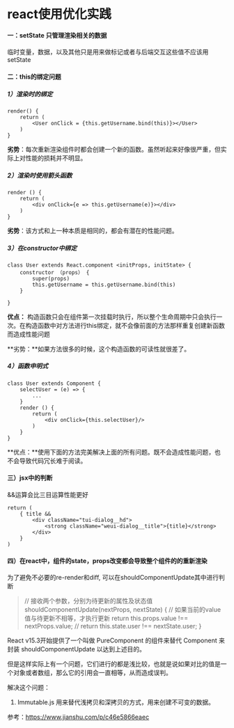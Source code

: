 # react使用优化实践

#### 一：setState 只管理渲染相关的数据

临时变量，数据，以及其他只是用来做标记或者与后端交互这些值不应该用setState

#### 二：this的绑定问题

##### 1）渲染时的绑定

```
render() {
    return (
        <User onClick = {this.getUsername.bind(this)}></User>
    )
}
```

**劣势**：每次重新渲染组件时都会创建一个新的函数。虽然听起来好像很严重，但实际上对性能的损耗并不明显。

##### 2）渲染时使用箭头函数

```
render () {
    return (
    	<div onClick={e => this.getUsername(e)}></div>
    )
}
```

**劣势**：该方式和上一种本质是相同的，都会有潜在的性能问题。

##### 3）在constructor中绑定

```
class User extends React.component <initProps, initState> {
    constructor （props） {
        super(props)
        this.getUsername = this.getUsername.bind(this)
    }
    
}
```

**优点：** 构造函数只会在组件第一次挂载时执行，所以整个生命周期中只会执行一次。在构造函数中对方法进行this绑定，就不会像前面的方法那样重复创建新函数而造成性能问题

**劣势：**如果方法很多的时候，这个构造函数的可读性就很差了。

##### 4）函数申明式

```
class User extends Component {
    selectUser = (e) => {
        ...
    }
    render () {
        return (
        	<div onClick={this.selectUser}/>
        )
    }
}
```

**优点：**使用下面的方法完美解决上面的所有问题。既不会造成性能问题，也不会导致代码冗长难于阅读。

#### 三）jsx中的判断

&&运算会比三目运算性能更好

```
return (
    { title &&
        <div className="tui-dialog__hd">
            <strong className="weui-dialog__title">{title}</strong>
        </div>
    }
)
```

#### 四）在react中，组件的state，props改变都会导致整个组件的的重新渲染

为了避免不必要的re-render和diff, 可以在shouldComponentUpdate其中进行判断

> // 接收两个参数，分别为待更新的属性及状态值
> shouldComponentUpdate(nextProps, nextState) {
>  // 如果当前的value值与待更新不相等，才执行更新
>  return this.props.value !== nextProps.value;
>  // return this.state.user !== nextState.user;
> }

React v15.3开始提供了一个叫做 PureComponent 的组件来替代 Component 来封装 shouldComponentUpdate 以达到上述目的。

但是这样实际上有一个问题，它们进行的都是浅比较，也就是说如果对比的值是一个对象或者数组，那么它的引用会一直相等，从而造成误判。

解决这个问题：

1. Immutable.js 用来替代浅拷贝和深拷贝的方式，用来创建不可变的数据。



参考：<https://www.jianshu.com/p/c46e5866eaec>
